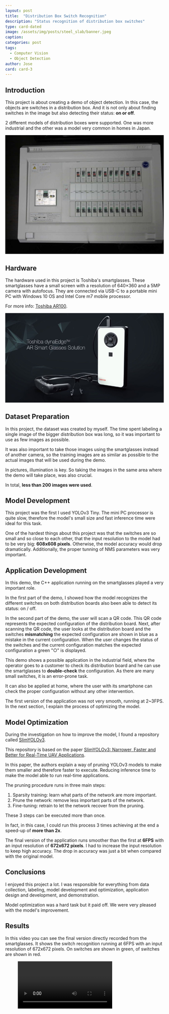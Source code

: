 ```yaml
---
layout: post
title:  "Distribution Box Switch Recognition"
description: "Status recognition of distribution box switches"
type: card-dated
image: /assets/img/posts/steel_slab/banner.jpeg
caption: 
categories: post
tags: 
  - Computer Vision
  - Object Detection
author: Jose
card: card-3
---
```


## Introduction

This project is about creating a demo of object detection. 
In this case, the objects are switches in a distribution box. 
And it is not only about finding switches in the image but also detecting their status: **on or off**.

2 different models of distribution boxes were supported. One was more industrial and the other 
was a model very common in homes in Japan.

![Toshiba AR100 smartglasses](/assets/img/posts/distribution_box/dbox_1.jpg)


## Hardware

The hardware used in this project is Toshiba's smartglasses.
These smartglasses have a small screen with a resolution of 640×360 and a 5MP camera with autofocus.
They are connected via USB-C to a portable mini PC with Windows 10 OS and Intel Core m7 mobile processor.

For more info: [Toshiba AR100](https://dynabook.com/business/mecd/product/ar100-mar-2019/index.html).

![Toshiba AR100 smartglasses](/assets/img/posts/distribution_box/smartglasses.jpg)

## Dataset Preparation

In this project, the dataset was created by myself. The time spent labeling a single image of the bigger 
distribution box was long, so it was important to use as few images as possible.

It was also important to take those images using the smartglasses instead of another camera, 
so the training images are as similar as possible to the actual images that will be used during the demo.

In pictures, illumination is key. So taking the images in the same area where the demo will take place, was also crucial.

In total, **less than 200 images were used**.

## Model Development

This project was the first I used YOLOv3 Tiny. The mini PC processor is quite slow, therefore the model's small size and fast inference time were ideal for this task. 

One of the hardest things about this project was that the switches are so small and so close to each other, 
that the input resolution to the model had to be very big: **608x608 pixels**. 
Otherwise, the model accuracy would drop dramatically.
Additionally, the proper tunning of NMS parameters was very important.

## Application Development

In this demo, the C++ application running on the smartglasses played a very important role. 

In the first part of the demo, I showed how the model recognizes the different switches on both distribution boards 
also been able to detect its status: on / off.

In the second part of the demo, the user will scan a QR code. 
This QR code represents the expected configuration of the distribution board.
Next, after scanning the QR code, the user looks at the distribution board and 
the switches **mismatching** the expected configuration are shown in blue as a mistake in the current configuration.
When the user changes the status of the switches and the current configuration matches the expected configuration
a green "○" is displayed.

This demo shows a possible application in the industrial field, where the operator
goes to a customer to check its distribution board and he can use the smartglasses to **double-check** the 
configuration. As there are many small switches, it is an error-prone task.

It can also be applied at home, where the user with its smartphone can check the proper configuration without 
any other intervention.

The first version of the application was not very smooth, running at 2~3FPS.
In the next section, I explain the process of optimizing the model.

## Model Optimization

During the investigation on how to improve the model, I found a repository called [SlimYOLOv3](https://github.com/PengyiZhang/SlimYOLOv3).

This repository is based on the paper [SlimYOLOv3: Narrower, Faster and Better for Real-Time UAV Applications](https://arxiv.org/abs/1907.11093).

In this paper, the authors explain a way of pruning YOLOv3 models to make them smaller and therefore faster to execute. Reducing inference time to make the model able to run real-time applications.

The pruning procedure runs in three main steps:

1. Sparsity training: learn what parts of the network are more important.
2. Prune the network: remove less important parts of the network.
3. Fine-tuning: retrain to let the network recover from the pruning.

These 3 steps can be executed more than once.

In fact, in this case, I could run this process 3 times achieving at the end a speed-up of **more than 2x**.

The final version of the application runs smoother than the first at **6FPS** with an input resolution of **672x672 pixels**.
I had to increase the input resolution to keep high accuracy. 
The drop in accuracy was just a bit when compared with the original model.

## Conclusions

I enjoyed this project a lot. I was responsible for everything from data collection, labeling, 
model development and optimization, application design and development, and demonstration.

Model optimization was a hard task but it paid off. We were very pleased with the model's improvement.

## Results

In this video you can see the final version directly recorded from the smartglasses.
It shows the switch recognition running at 6FPS with an input resolution of 672x672 pixels.
On switches are shown in green, of switches are shown in red.

<!-- blank line -->
<figure class="video_container">
  <video controls="true" allowfullscreen="true">
    <source src="/assets/img/posts/distribution_box/video.avi" type="video/avi">
  </video>
</figure>
<!-- blank line -->

